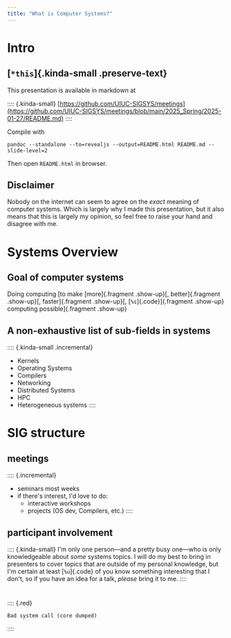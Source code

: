 ```yaml
---
title: "What is Computer Systems?"
---
```


# Intro

<style>
.kinda-small {
  font-size: 80%;
}
.preserve-text {
  text-transform: none;
}
.red {
  color: red;
}
.code {
  background-color: black;
  color: darkgrey;
}
</style>

## [`*this`]{.kinda-small .preserve-text}

This presentation is available in markdown at

:::: {.kinda-small}
[https://github.com/UIUC-SIGSYS/meetings](https://github.com/UIUC-SIGSYS/meetings/blob/main/2025_Spring/2025-01-27/README.md)
::::

Compile with

```
pandoc --standalone --to=revealjs --output=README.html README.md --slide-level=2
```

Then open `README.html` in browser.

## Disclaimer

Nobody on the internet can seem to agree on the *exact* meaning of computer systems. Which is largely why I made this presentation, but it also means that this is largely my opinion, so feel free to raise your hand and disagree with me.

# Systems Overview

## Goal of computer systems

Doing computing [to make [more]{.fragment .show-up}[, better]{.fragment .show-up}[, faster]{.fragment .show-up}[, [`%s`]{.code}]{.fragment .show-up} computing possible]{.fragment .show-up}

## A non-exhaustive list of sub-fields in systems

:::: {.kinda-small .incremental}
- Kernels
- Operating Systems
- Compilers
- Networking
- Distributed Systems
- HPC
- Heterogeneous systems
::::

# SIG structure

## meetings

:::: {.incremental}
- seminars most weeks
- if there's interest, I'd love to do:
  - interactive workshops
  - projects (OS dev, Compilers, etc.)
::::

## participant involvement

:::: {.kinda-small}
I'm only one person—and a pretty busy one—who is only knowledgeable about *some* systems topics. I will do my best to bring in presenters to cover topics that are outside of my personal knowledge, but I'm certain at least [`%u`]{.code} of you know something interesting that I don't, so if you have an idea for a talk, *please* bring it to me.
::::

# 

:::: {.red}
```
Bad system call (core dumped)
```
::::
